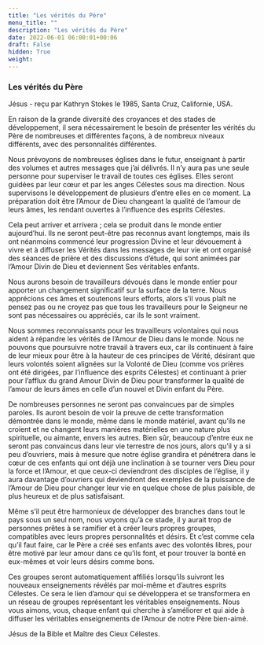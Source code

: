 ```yaml
---
title: "Les vérités du Père"
menu_title: ""
description: "Les vérités du Père"
date: 2022-06-01 06:00:01+00:06
draft: False
hidden: True
weight:
---
```

### Les vérités du Père

Jésus - reçu par Kathryn Stokes le 1985, Santa Cruz, Californie, USA.

En raison de la grande diversité des croyances et des stades de développement, il sera nécessairement le besoin de présenter les vérités du Père de nombreuses et différentes façons, à de nombreux niveaux différents, avec des personnalités différentes.

Nous prévoyons de nombreuses églises dans le futur, enseignant à partir des volumes et autres messages que j’ai délivrés. Il n’y aura pas une seule personne pour superviser le travail de toutes ces églises. Elles seront guidées par leur cœur et par les anges Célestes sous ma direction. Nous supervisons le développement de plusieurs d’entre elles en ce moment. La préparation doit être l’Amour de Dieu changeant la qualité de l’amour de leurs âmes, les rendant ouvertes à l’influence des esprits Célestes.

Cela peut arriver et arrivera ; cela se produit dans le monde entier aujourd’hui. Ils ne seront peut-être pas reconnus avant longtemps, mais ils ont néanmoins commencé leur progression Divine et leur dévouement à vivre et à diffuser les Vérités dans les messages de leur vie et ont organisé des séances de prière et des discussions d’étude, qui sont animées par l’Amour Divin de Dieu et deviennent Ses véritables enfants.

Nous aurons besoin de travailleurs dévoués dans le monde entier pour apporter un changement significatif sur la surface de la terre. Nous apprécions ces âmes et soutenons leurs efforts, alors s’il vous plaît ne pensez pas ou ne croyez pas que tous les travailleurs pour le Seigneur ne sont pas nécessaires ou appréciés, car ils le sont vraiment.

Nous sommes reconnaissants pour les travailleurs volontaires qui nous aident à répandre les vérités de l’Amour de Dieu dans le monde. Nous ne pouvons que poursuivre notre travail à travers eux, car ils continuent à faire de leur mieux pour être à la hauteur de ces principes de Vérité, désirant que leurs volontés soient alignées sur la Volonté de Dieu (comme vos prières ont été dirigées, par l’influence des esprits Célestes) et continuant à prier pour l’afflux du grand Amour Divin de Dieu pour transformer la qualité de l’amour de leurs âmes en celle d’un nouvel et Divin enfant du Père.

De nombreuses personnes ne seront pas convaincues par de simples paroles. Ils auront besoin de voir la preuve de cette transformation démontrée dans le monde, même dans le monde matériel, avant qu’ils ne croient et ne changent leurs manières matérielles en une nature plus spirituelle, ou aimante, envers les autres. Bien sûr, beaucoup d’entre eux ne seront pas convaincus dans leur vie terrestre de nos jours, alors qu’il y a si peu d’ouvriers, mais à mesure que notre église grandira et pénétrera dans le cœur de ces enfants qui ont déjà une inclination à se tourner vers Dieu pour la force et l’Amour, et que ceux-ci deviendront des disciples de l’église, il y aura davantage d’ouvriers qui deviendront des exemples de la puissance de l’Amour de Dieu pour changer leur vie en quelque chose de plus paisible, de plus heureux et de plus satisfaisant.

Même s’il peut être harmonieux de développer des branches dans tout le pays sous un seul nom, nous voyons qu’à ce stade, il y aurait trop de personnes prêtes à se ramifier et à créer leurs propres groupes, compatibles avec leurs propres personnalités et désirs. Et c’est comme cela qu’il faut faire, car le Père a créé ses enfants avec des volontés libres, pour être motivé par leur amour dans ce qu’ils font, et pour trouver la bonté en eux-mêmes et voir leurs désirs comme bons.

Ces groupes seront automatiquement affiliés lorsqu’ils suivront les nouveaux enseignements révélés par moi-même et d’autres esprits Célestes. Ce sera le lien d’amour qui se développera et se transformera en un réseau de groupes représentant les véritables enseignements. Nous vous aimons, vous, chaque enfant qui cherche à s’améliorer et qui aide à diffuser les véritables enseignements de l’Amour de notre Père bien-aimé.

Jésus de la Bible et Maître des Cieux Célestes.